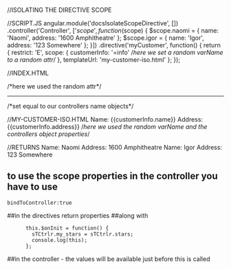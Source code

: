 //ISOLATING THE DIRECTIVE SCOPE

//SCRIPT.JS
angular.module('docsIsolateScopeDirective', [])
.controller('Controller', ['$scope', function($scope) {
  $scope.naomi = { name: 'Naomi', address: '1600 Amphitheatre' };
  $scope.igor = { name: 'Igor', address: '123 Somewhere' };
}])
.directive('myCustomer', function() {
  return {
    restrict: 'E',
    scope: {
      customerInfo: '=info' /*here we set a random varName to a random attr*/
    },
    templateUrl: 'my-customer-iso.html'
  };
});

//INDEX.HTML
<div ng-controller="Controller">
  <my-customer info="naomi"></my-customer>/*here we used the random attr*/
  <hr> /*set equal to our controllers name objects*/
  <my-customer info="igor"></my-customer>
</div>

//MY-CUSTOMER-ISO.HTML
Name: {{customerInfo.name}} Address: {{customerInfo.address}}
/*here we used the random varName and the controllers object properties*/

//RETURNS
Name: Naomi Address: 1600 Amphitheatre
Name: Igor Address: 123 Somewhere

## to use the scope properties in the controller you have to use 
```
bindToController:true
```
##in the directives return properties
##along with 
```
      this.$onInit = function() {
        sTCtrlr.my_stars = sTCtrlr.stars;
        console.log(this);
      };
```
##in the controller - the values will be available just before this is called